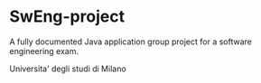 # SwEng-project

A fully documented Java application group project for a software engineering exam.

Universita' degli studi di Milano
